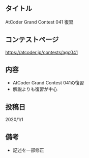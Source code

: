## タイトル

AtCoder Grand Contest 041 復習

## コンテストページ

https://atcoder.jp/contests/agc041

## 内容

- AtCoder Grand Contest 041の復習
- 解説よりも復習が中心

## 投稿日

2020/1/1

## 備考

- 記述を一部修正
